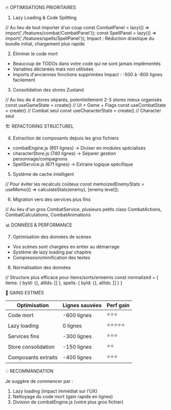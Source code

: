 
  🔥 OPTIMISATIONS PRIORITAIRES

  1. Lazy Loading & Code Splitting

  // Au lieu de tout importer d'un coup
  const CombatPanel = lazy(() => import('./features/combat/CombatPanel'));
  const SpellPanel = lazy(() => import('./features/spells/SpellPanel'));
  Impact : Réduction drastique du bundle initial, chargement plus rapide

  2. Éliminer le code mort

  - Beaucoup de TODOs dans votre code qui ne sont jamais implémentés
  - Variables déclarées mais non utilisées
  - Imports d'anciennes fonctions supprimées
  Impact : -500 à -800 lignes facilement

  3. Consolidation des stores Zustand

  // Au lieu de 4 stores séparés, potentiellement 2-3 stores mieux organisés
  const useGameState = create() // UI + Game + Flags
  const useCombatState = create() // Combat seul
  const useCharacterState = create() // Character seul

  🏗️ REFACTORING STRUCTUREL

  4. Extraction de composants depuis les gros fichiers

  - combatEngine.js (851 lignes) → Diviser en modules spécialisés
  - characterStore.js (740 lignes) → Séparer gestion personnage/compagnons
  - SpellService.js (671 lignes) → Extraire logique spécifique

  5. Système de cache intelligent

  // Pour éviter les recalculs coûteux
  const memoizedEnemyStats = useMemo(() => calculateStats(enemy), [enemy.level]);

  6. Migration vers des services plus fins

  // Au lieu d'un gros CombatService, plusieurs petits
  class CombatActions, CombatCalculations, CombatAnimations

  📊 DONNÉES & PERFORMANCE

  7. Optimisation des données de scènes

  - Vos scènes sont chargées en entier au démarrage
  - Système de lazy loading par chapitre
  - Compression/minification des textes

  8. Normalisation des données

  // Structure plus efficace pour items/sorts/ennemis
  const normalized = {
    items: { byId: {}, allIds: [] },
    spells: { byId: {}, allIds: [] }
  }

  🎯 GAINS ESTIMÉS

  | Optimisation        | Lignes sauvées | Perf gain |
  |---------------------|----------------|-----------|
  | Code mort           | -600 lignes    | ⭐⭐⭐       |
  | Lazy loading        | 0 lignes       | ⭐⭐⭐⭐⭐     |
  | Services fins       | -300 lignes    | ⭐⭐⭐       |
  | Store consolidation | -150 lignes    | ⭐⭐        |
  | Composants extraits | -400 lignes    | ⭐⭐⭐       |

  💡 RECOMMANDATION

  Je suggère de commencer par :
  1. Lazy loading (impact immédiat sur l'UX)
  2. Nettoyage du code mort (gain rapide en lignes)
  3. Division de combatEngine.js (votre plus gros fichier)
